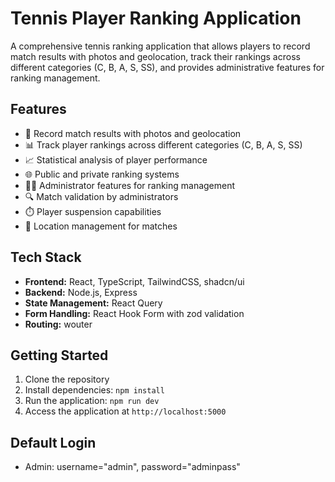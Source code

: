 # Tennis Player Ranking Application

A comprehensive tennis ranking application that allows players to record match results with photos and geolocation, track their rankings across different categories (C, B, A, S, SS), and provides administrative features for ranking management.

## Features

- 🎾 Record match results with photos and geolocation
- 📊 Track player rankings across different categories (C, B, A, S, SS)
- 📈 Statistical analysis of player performance
- 🌐 Public and private ranking systems
- 👮‍♂️ Administrator features for ranking management
- 🔍 Match validation by administrators
- ⏱️ Player suspension capabilities
- 📍 Location management for matches

## Tech Stack

- **Frontend:** React, TypeScript, TailwindCSS, shadcn/ui
- **Backend:** Node.js, Express
- **State Management:** React Query
- **Form Handling:** React Hook Form with zod validation
- **Routing:** wouter

## Getting Started

1. Clone the repository
2. Install dependencies: `npm install`
3. Run the application: `npm run dev`
4. Access the application at `http://localhost:5000`

## Default Login

- Admin: username="admin", password="adminpass"